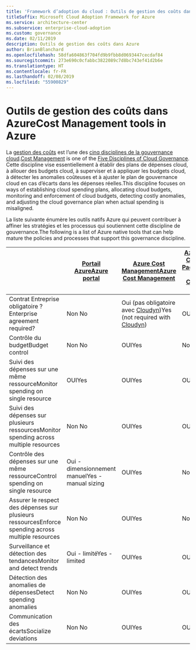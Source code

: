 ```yaml
---
title: 'Framework d’adoption du cloud : Outils de gestion des coûts dans Azure'
titleSuffix: Microsoft Cloud Adoption Framework for Azure
ms.service: architecture-center
ms.subservice: enterprise-cloud-adoption
ms.custom: governance
ms.date: 02/11/2019
description: Outils de gestion des coûts dans Azure
author: BrianBlanchard
ms.openlocfilehash: 58dfa604863f704fd9b9fbb8d0693447cecdaf84
ms.sourcegitcommit: 273e690c0cfabbc3822089c7d8bc743ef41d2b6e
ms.translationtype: HT
ms.contentlocale: fr-FR
ms.lasthandoff: 02/08/2019
ms.locfileid: "55900829"
---
```

# <a name="cost-management-tools-in-azure"></a><span data-ttu-id="15b98-103">Outils de gestion des coûts dans Azure</span><span class="sxs-lookup"><span data-stu-id="15b98-103">Cost Management tools in Azure</span></span>

<span data-ttu-id="15b98-104">La [gestion des coûts](overview.md) est l’une des [cinq disciplines de la gouvernance cloud](../governance-disciplines.md).</span><span class="sxs-lookup"><span data-stu-id="15b98-104">[Cost Management](overview.md) is one of the [Five Disciplines of Cloud Governance](../governance-disciplines.md).</span></span> <span data-ttu-id="15b98-105">Cette discipline vise essentiellement à établir des plans de dépenses cloud, à allouer des budgets cloud, à superviser et à appliquer les budgets cloud, à détecter les anomalies coûteuses et à ajuster le plan de gouvernance cloud en cas d’écarts dans les dépenses réelles.</span><span class="sxs-lookup"><span data-stu-id="15b98-105">This discipline focuses on ways of establishing cloud spending plans, allocating cloud budgets, monitoring and enforcement of cloud budgets, detecting costly anomalies, and adjusting the cloud governance plan when actual spending is misaligned.</span></span>

<span data-ttu-id="15b98-106">La liste suivante énumère les outils natifs Azure qui peuvent contribuer à affiner les stratégies et les processus qui soutiennent cette discipline de gouvernance.</span><span class="sxs-lookup"><span data-stu-id="15b98-106">The following is a list of Azure native tools that can help mature the policies and processes that support this governance discipline.</span></span>

|  | [<span data-ttu-id="15b98-107">Portail Azure</span><span class="sxs-lookup"><span data-stu-id="15b98-107">Azure portal</span></span>](https://azure.microsoft.com/features/azure-portal/)  | [<span data-ttu-id="15b98-108">Azure Cost Management</span><span class="sxs-lookup"><span data-stu-id="15b98-108">Azure Cost Management</span></span>](/azure/cost-management/overview-cost-mgt)  | [<span data-ttu-id="15b98-109">Azure EA Content Pack</span><span class="sxs-lookup"><span data-stu-id="15b98-109">Azure EA Content Pack</span></span>](/power-bi/service-connect-to-azure-enterprise)  | [<span data-ttu-id="15b98-110">Azure Policy</span><span class="sxs-lookup"><span data-stu-id="15b98-110">Azure Policy</span></span>](/azure/governance/policy/overview) |
|---------|---------|---------|---------|---------|
|<span data-ttu-id="15b98-111">Contrat Entreprise obligatoire ?</span><span class="sxs-lookup"><span data-stu-id="15b98-111">Enterprise agreement required?</span></span>     | <span data-ttu-id="15b98-112">Non </span><span class="sxs-lookup"><span data-stu-id="15b98-112">No</span></span>         | <span data-ttu-id="15b98-113">Oui (pas obligatoire avec [Cloudyn](/azure/cost-management/overview))</span><span class="sxs-lookup"><span data-stu-id="15b98-113">Yes (not required with [Cloudyn](/azure/cost-management/overview))</span></span>         | <span data-ttu-id="15b98-114">OUI</span><span class="sxs-lookup"><span data-stu-id="15b98-114">Yes</span></span>         | <span data-ttu-id="15b98-115">Non </span><span class="sxs-lookup"><span data-stu-id="15b98-115">No</span></span>         |
|<span data-ttu-id="15b98-116">Contrôle du budget</span><span class="sxs-lookup"><span data-stu-id="15b98-116">Budget control</span></span>     | <span data-ttu-id="15b98-117">Non </span><span class="sxs-lookup"><span data-stu-id="15b98-117">No</span></span>         | <span data-ttu-id="15b98-118">OUI</span><span class="sxs-lookup"><span data-stu-id="15b98-118">Yes</span></span>         | <span data-ttu-id="15b98-119">Non </span><span class="sxs-lookup"><span data-stu-id="15b98-119">No</span></span>         | <span data-ttu-id="15b98-120">OUI</span><span class="sxs-lookup"><span data-stu-id="15b98-120">Yes</span></span>         |
|<span data-ttu-id="15b98-121">Suivi des dépenses sur une même ressource</span><span class="sxs-lookup"><span data-stu-id="15b98-121">Monitor spending on single resource</span></span>    | <span data-ttu-id="15b98-122">OUI</span><span class="sxs-lookup"><span data-stu-id="15b98-122">Yes</span></span>         | <span data-ttu-id="15b98-123">OUI</span><span class="sxs-lookup"><span data-stu-id="15b98-123">Yes</span></span>         | <span data-ttu-id="15b98-124">OUI</span><span class="sxs-lookup"><span data-stu-id="15b98-124">Yes</span></span>         | <span data-ttu-id="15b98-125">Non </span><span class="sxs-lookup"><span data-stu-id="15b98-125">No</span></span>         |
|<span data-ttu-id="15b98-126">Suivi des dépenses sur plusieurs ressources</span><span class="sxs-lookup"><span data-stu-id="15b98-126">Monitor spending across multiple resources</span></span>    | <span data-ttu-id="15b98-127">Non </span><span class="sxs-lookup"><span data-stu-id="15b98-127">No</span></span>         | <span data-ttu-id="15b98-128">OUI</span><span class="sxs-lookup"><span data-stu-id="15b98-128">Yes</span></span>        | <span data-ttu-id="15b98-129">OUI</span><span class="sxs-lookup"><span data-stu-id="15b98-129">Yes</span></span>         | <span data-ttu-id="15b98-130">Non </span><span class="sxs-lookup"><span data-stu-id="15b98-130">No</span></span>         |
|<span data-ttu-id="15b98-131">Contrôle des dépenses sur une même ressource</span><span class="sxs-lookup"><span data-stu-id="15b98-131">Control spending on single resource</span></span>     | <span data-ttu-id="15b98-132">Oui - dimensionnement manuel</span><span class="sxs-lookup"><span data-stu-id="15b98-132">Yes - manual sizing</span></span>         | <span data-ttu-id="15b98-133">OUI</span><span class="sxs-lookup"><span data-stu-id="15b98-133">Yes</span></span>         | <span data-ttu-id="15b98-134">Non </span><span class="sxs-lookup"><span data-stu-id="15b98-134">No</span></span>         | <span data-ttu-id="15b98-135">OUI</span><span class="sxs-lookup"><span data-stu-id="15b98-135">Yes</span></span>         |
|<span data-ttu-id="15b98-136">Assurer le respect des dépenses sur plusieurs ressources</span><span class="sxs-lookup"><span data-stu-id="15b98-136">Enforce spending across multiple resources</span></span>    | <span data-ttu-id="15b98-137">Non </span><span class="sxs-lookup"><span data-stu-id="15b98-137">No</span></span>         | <span data-ttu-id="15b98-138">OUI</span><span class="sxs-lookup"><span data-stu-id="15b98-138">Yes</span></span>         | <span data-ttu-id="15b98-139">Non </span><span class="sxs-lookup"><span data-stu-id="15b98-139">No</span></span>         | <span data-ttu-id="15b98-140">OUI</span><span class="sxs-lookup"><span data-stu-id="15b98-140">Yes</span></span>         |
|<span data-ttu-id="15b98-141">Surveillance et détection des tendances</span><span class="sxs-lookup"><span data-stu-id="15b98-141">Monitor and detect trends</span></span>     | <span data-ttu-id="15b98-142">Oui - limité</span><span class="sxs-lookup"><span data-stu-id="15b98-142">Yes - limited</span></span>         | <span data-ttu-id="15b98-143">OUI</span><span class="sxs-lookup"><span data-stu-id="15b98-143">Yes</span></span>        | <span data-ttu-id="15b98-144">OUI</span><span class="sxs-lookup"><span data-stu-id="15b98-144">Yes</span></span>         | <span data-ttu-id="15b98-145">Non </span><span class="sxs-lookup"><span data-stu-id="15b98-145">No</span></span>         |
|<span data-ttu-id="15b98-146">Détection des anomalies de dépenses</span><span class="sxs-lookup"><span data-stu-id="15b98-146">Detect spending anomalies</span></span>     | <span data-ttu-id="15b98-147">Non </span><span class="sxs-lookup"><span data-stu-id="15b98-147">No</span></span>         | <span data-ttu-id="15b98-148">OUI</span><span class="sxs-lookup"><span data-stu-id="15b98-148">Yes</span></span>        | <span data-ttu-id="15b98-149">OUI</span><span class="sxs-lookup"><span data-stu-id="15b98-149">Yes</span></span>         | <span data-ttu-id="15b98-150">Non </span><span class="sxs-lookup"><span data-stu-id="15b98-150">No</span></span>        |
|<span data-ttu-id="15b98-151">Communication des écarts</span><span class="sxs-lookup"><span data-stu-id="15b98-151">Socialize deviations</span></span>     | <span data-ttu-id="15b98-152">Non </span><span class="sxs-lookup"><span data-stu-id="15b98-152">No</span></span>        | <span data-ttu-id="15b98-153">OUI</span><span class="sxs-lookup"><span data-stu-id="15b98-153">Yes</span></span>        | <span data-ttu-id="15b98-154">OUI</span><span class="sxs-lookup"><span data-stu-id="15b98-154">Yes</span></span>        | <span data-ttu-id="15b98-155">Non </span><span class="sxs-lookup"><span data-stu-id="15b98-155">No</span></span>        |
